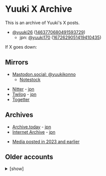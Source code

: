 # Yuuki X Archive

This is an archive of Yuuki's X posts.

* [@yuuki26](https://twitter.com/yuuki26) ([1463770680491593729](https://twitter.com/i/user/1463770680491593729))
    * jpn: [@yuuki170](https://twitter.com/yuuki170) ([1672629051419410435](https://twitter.com/i/user/1672629051419410435))

If X goes down:

## Mirrors

* [Mastodon.social: @yuukikonno](https://mastodon.social/@yuukikonno)
    * [Notestock](https://notestock.osa-p.net/@yuukikonno@mastodon.social/view)

<!-- -->

* [Nitter](https://twiiit.com/i/user/1463770680491593729) - [jpn](https://twiiit.com/i/user/1672629051419410435)
* [Twilog](https://twilog.togetter.com/yuuki26) - [jpn](https://twilog.togetter.com/yuuki170)
* [Togetter](https://togetter.com/li/2144709)

## Archives

* [Archive.today](https://archive.today/https://twitter.com/yuuki26/*) - [jpn](https://archive.today/https://twitter.com/yuuki170/*)
* [Internet Archive](https://web.archive.org/web/*/https://twitter.com/yuuki26/status*) - [jpn](https://web.archive.org/web/*/https://twitter.com/yuuki170/status*)

<!-- -->

* [Media posted in 2023 and earlier](https://drive.google.com/drive/folders/1jiTbgwpmjpOghzxqSQmy_m7WAGxjszZU)

## Older accounts

<details>
<summary>[show]</summary>

### 2019

* @yuuki___0517 (suspended)
    * [Pawoo: @yuuki___0517](https://pawoo.net/@yuuki___0517)
    * [Shogi Blog](https://yuukishogi.blog.fc2.com/)
    * [Archive.today](https://archive.today/https://twitter.com/yuuki___0517/*)
    * [Internet Archive](https://web.archive.org/web/*/https://twitter.com/yuuki___0517/status*)

</details>
